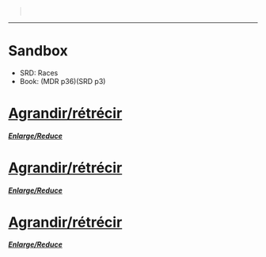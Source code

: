 ﻿---
!Items
Id: sandbox.md#sandbox
RootId: sandbox.md
ParentLink: .md#
Name: Sandbox
ParentName: ''
NameLevel: 1
AltName: Races
Attributes:
  ParentNameLink: '[](.md#)'
  Markdown: >+
    >  <!--ParentNameLink-->[](.md#)<!--/ParentNameLink-->


    ---



    # <!--Name-->Sandbox<!--/Name-->


    - SRD: <!--AltName-->Races<!--/AltName-->

    - Book: <!--Book-->(MDR p36)(SRD p3)<!--/Book-->

  Name: Sandbox
  AltName: Races
  Book: (MDR p36)(SRD p3)
AttributesDictionary: >+
  ParentNameLink: '[](.md#)'

  Markdown: >+

    >  <!--ParentNameLink-->[](.md#)<!--/ParentNameLink-->





    ---







    # <!--Name-->Sandbox<!--/Name-->





    - SRD: <!--AltName-->Races<!--/AltName-->



    - Book: <!--Book-->(MDR p36)(SRD p3)<!--/Book-->



  Name: Sandbox

  AltName: Races

  Book: (MDR p36)(SRD p3)

---
>  [](.md#)

---


# Sandbox

- SRD: Races
- Book: (MDR p36)(SRD p3)



# [Agrandir/rétrécir](sandbox#agrandirretrecir.md)

#### _[Enlarge/Reduce](sandbox#agrandirretrecir.md)_



# [Agrandir/rétrécir](sandbox#agrandirretrecir.md)

#### _[Enlarge/Reduce](sandbox#agrandirretrecir.md)_



# [Agrandir/rétrécir](sandbox#agrandirretrecir.md)

#### _[Enlarge/Reduce](sandbox#agrandirretrecir.md)_

